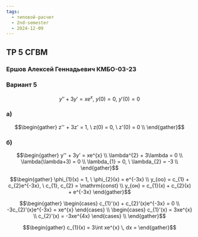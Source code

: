 ```yaml
---
tags:
  - типовой-расчет
  - 2nd-semester
  - 2024-12-09
---
```


## ТР 5 СГВМ

### Ершов Алексей Геннадьевич КМБО-03-23

### Вариант 5

$$y'' + 3y' = xe^{x}, \ y(0) = 0, \ y'(0) = 0$$

### а)

$$\begin{gather}
z'' + 3z' = 1, \ z(0) = 0, \ z'(0) = 0 \\
\end{gather}$$

### б)

$$\begin{gather}
y'' + 3y' = xe^{x} \\
\lambda^{2} + 3\lambda = 0 \\
\lambda(\lambda+3) = 0 \\
\lambda_{1} = 0, \ \lambda_{2} = -3 \\
\end{gather}$$

$$\begin{gather}
\phi_{1}(x) = 1, \ \phi_{2}(x) = e^{-3x} \\
y_{оо} = c_{1} + c_{2}e^{-3x}, \ c_{1}, c_{2} = \mathrm{const} \\
y_{он} = c_{1}(x) + c_{2}(x) + e^{-3x}
\end{gather}$$

$$\begin{gather}
\begin{cases}
c_{1}'(x) + c_{2}'(x)e^{-3x} = 0 \\
-3c_{2}'(x)e^{-3x} = xe^{x}
\end{cases} \\
\begin{cases}
c_{1}'(x) = 3xe^{x} \\
c_{2}'(x) = -3xe^{4x}
\end{cases} \\
\end{gather}$$

$$\begin{gather}
c_{1}(x) = 3\int xe^{x} \, dx = 
\end{gather}$$